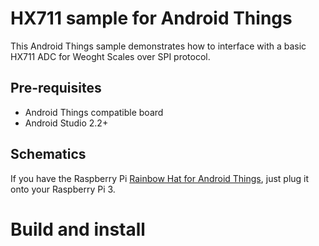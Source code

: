 HX711 sample for Android Things
================================================

This Android Things sample demonstrates how to interface with a basic 
HX711 ADC for Weoght Scales over SPI protocol.


Pre-requisites
--------------

- Android Things compatible board
- Android Studio 2.2+

Schematics
----------

If you have the Raspberry Pi [Rainbow Hat for Android Things](https://shop.pimoroni.com/products/rainbow-hat-for-android-things), just plug it onto your Raspberry Pi 3.

Build and install
=================
